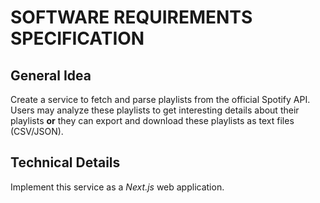 # SOFTWARE REQUIREMENTS SPECIFICATION

## General Idea

Create a service to fetch and parse playlists from the official Spotify API. Users may analyze these playlists to get interesting details about their playlists **or** they can export and download these playlists as text files (CSV/JSON).

## Technical Details

Implement this service as a _Next.js_ web application. 